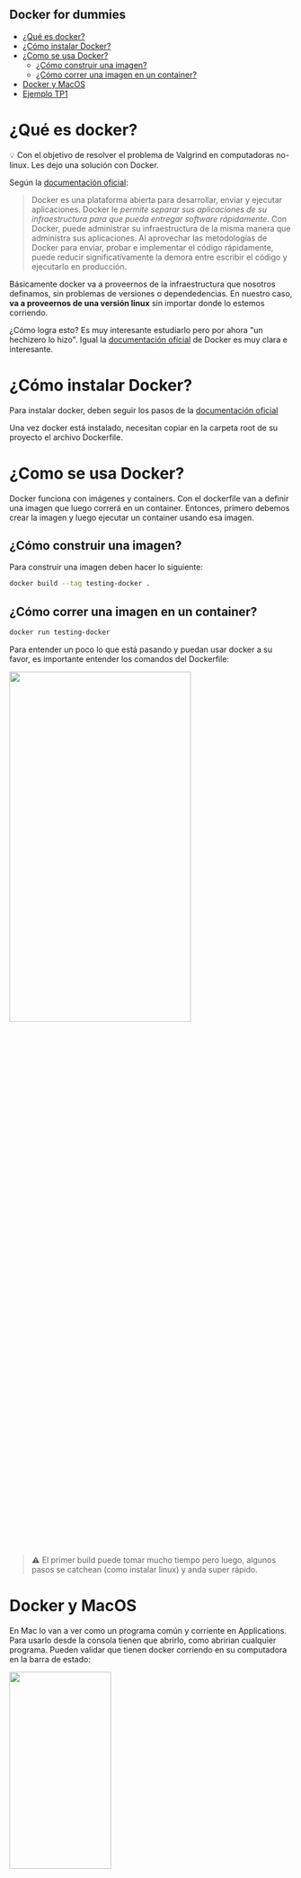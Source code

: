 Docker for dummies
---

- [¿Qué es docker?](#qué-es-docker)
- [¿Cómo instalar Docker?](#cómo-instalar-docker)
- [¿Como se usa Docker?](#como-se-usa-docker)
  - [¿Cómo construir una imagen?](#cómo-construir-una-imagen)
  - [¿Cómo correr una imagen en un container?](#cómo-correr-una-imagen-en-un-container)
- [Docker y MacOS](#docker-y-macos)
- [Ejemplo TP1](#ejemplo-tp1)


# ¿Qué es docker?
:bulb: Con el objetivo de resolver el problema de Valgrind en computadoras no-linux. Les dejo una solución con Docker.

Según la [documentación oficial](https://docs.docker.com/get-started/overview/):

> Docker es una plataforma abierta para desarrollar, enviar y ejecutar aplicaciones. Docker le *permite separar sus aplicaciones de su infraestructura para que pueda entregar software rápidamente*. Con Docker, puede administrar su infraestructura de la misma manera que administra sus aplicaciones. Al aprovechar las metodologías de Docker para enviar, probar e implementar el código rápidamente, puede reducir significativamente la demora entre escribir el código y ejecutarlo en producción.

Básicamente docker va a proveernos de la infraestructura que nosotros definamos, sin problemas de versiones o dependedencias. En nuestro caso, **va a proveernos de una versión linux** sin importar donde lo estemos corriendo. 

¿Cómo logra esto? Es muy interesante estudiarlo pero por ahora "un hechizero lo hizo". Igual la [documentación oficial](https://docs.docker.com/get-started/overview/) de Docker es muy clara e interesante. 

# ¿Cómo instalar Docker?

Para instalar docker, deben seguir los pasos de la [documentación oficial](https://docs.docker.com/get-docker/)

Una vez docker está instalado, necesitan copiar en la carpeta root de su proyecto el archivo Dockerfile.

# ¿Como se usa Docker?

Docker funciona con imágenes y containers. Con el dockerfile van a definir una imagen que luego correrá en un container.  Entonces, primero debemos crear la imagen y luego ejecutar un container usando esa imagen.

## ¿Cómo construir una imagen?

Para construir una imagen deben hacer lo siguiente: 

```bash
docker build --tag testing-docker .
```

## ¿Cómo correr una imagen en un container?

```bash
docker run testing-docker
```

Para entender un poco lo que está pasando y puedan usar docker a su favor, es importante entender los comandos del Dockerfile: 
<!-- 
```Docker
# Estos comandos se ejecutan cuando se crea la imagen
# Indica la imagen base que queremos usar, en este caso Ubuntu. 
FROM ubuntu:22.10
# Instalamos gcc, valgrind y make 
RUN apt update -y && apt upgrade -y
RUN apt install gcc valgrind make -y
# Copiamos todo lo que está en el proyecto
COPY . /

# Esto es lo que se ejecutará cuando corramos la imagen
CMD make

``` -->

<img src="./dockerfile-explained.png"  width="80%" height="40%">

> :warning: El primer build puede tomar mucho tiempo pero luego, algunos pasos se catchean (como instalar linux) y anda super rápido. 


# Docker y MacOS

En Mac lo van a ver como un programa común y corriente en Applications. Para usarlo desde la consola tienen que abrirlo, como abririan cualquier programa. Pueden validar que tienen docker corriendo en su computadora en la barra de estado: 

<img src="./docker-running-in-mac.png"  width="60%" height="30%">

# Ejemplo TP1 

Les dejo un video de cómo use el docker file de este repo en el TP1 y corrí el programa usando docker. 

:eyes: [Link al video](https://drive.google.com/file/d/15Zt4MXd5km53dSl2bRHlrZ5MerYB0wNq/view?usp=share_link)

